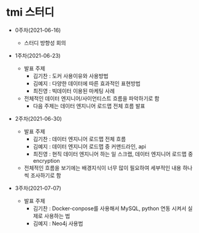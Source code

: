 # tmi 스터디

* 0주차(2021-06-16)
  * 스터디 방향성 회의
* 1주차(2021-06-23)
  * 발표 주제
    * 김기찬 : 도커 사용이유와 사용방법
    * 김예지 : 다양한 데이터에 따른 효과적인 표현방법
    * 최진영 : 빅데이터 이용된 마케팅 사례
  * 전체적인 데이터 엔지니어/사이언티스트 흐름을 파악하기로 함
    * 다음 주제는 데이터 엔지니어 로드맵 전체 흐름 발표
* 2주차(2021-06-30)
  * 발표 주제
    * 김기찬 : 데이터 엔지니어 로드맵 전체 흐름
    * 김예지 : 데이터 엔지니어 로드맵 중 커맨드라인, api
    * 최진영 : 현직 데이터 엔지니어 하는 일 스크랩, 데이터 엔지니어 로드맵 중 encryption
  * 전체적인 흐름을 보기에는 배경지식이 너무 많이 필요하여 세부적인 내용 하나씩 조사하기로 함

* 3주차(2021-07-07)
  * 발표 주제
    * 김기찬 : Docker-conpose를 사용해서 MySQL, python 연동 시켜서 실제로 사용하는 법
    * 김예지 : Neo4j 사용법